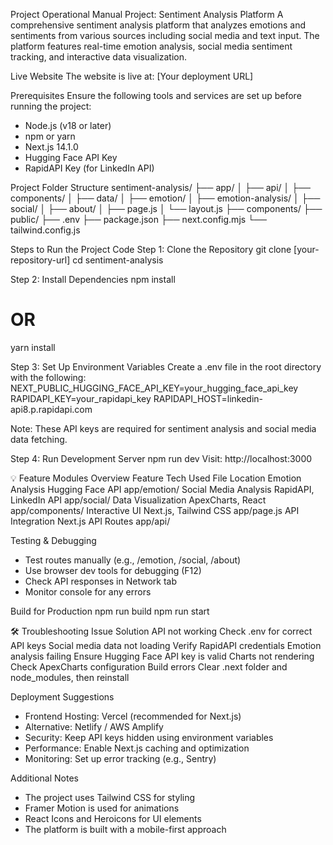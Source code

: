 Project Operational Manual
Project: Sentiment Analysis Platform
A comprehensive sentiment analysis platform that analyzes emotions and sentiments from various sources including social media and text input. The platform features real-time emotion analysis, social media sentiment tracking, and interactive data visualization.

Live Website
The website is live at: [Your deployment URL]

Prerequisites
Ensure the following tools and services are set up before running the project:
- Node.js (v18 or later)
- npm or yarn
- Next.js 14.1.0
- Hugging Face API Key
- RapidAPI Key (for LinkedIn API)

Project Folder Structure
sentiment-analysis/
├── app/
│   ├── api/
│   ├── components/
│   ├── data/
│   ├── emotion/
│   ├── emotion-analysis/
│   ├── social/
│   ├── about/
│   ├── page.js
│   └── layout.js
├── components/
├── public/
├── .env
├── package.json
├── next.config.mjs
└── tailwind.config.js

Steps to Run the Project Code
Step 1: Clone the Repository
git clone [your-repository-url]
cd sentiment-analysis

Step 2: Install Dependencies
npm install
# OR
yarn install

Step 3: Set Up Environment Variables
Create a .env file in the root directory with the following:
NEXT_PUBLIC_HUGGING_FACE_API_KEY=your_hugging_face_api_key
RAPIDAPI_KEY=your_rapidapi_key
RAPIDAPI_HOST=linkedin-api8.p.rapidapi.com

Note: These API keys are required for sentiment analysis and social media data fetching.

Step 4: Run Development Server
npm run dev
Visit: http://localhost:3000

💡 Feature Modules Overview
Feature                    Tech Used                    File Location
Emotion Analysis          Hugging Face API             app/emotion/
Social Media Analysis     RapidAPI, LinkedIn API       app/social/
Data Visualization        ApexCharts, React            app/components/
Interactive UI            Next.js, Tailwind CSS        app/page.js
API Integration           Next.js API Routes           app/api/

Testing & Debugging
- Test routes manually (e.g., /emotion, /social, /about)
- Use browser dev tools for debugging (F12)
- Check API responses in Network tab
- Monitor console for any errors

Build for Production
npm run build
npm run start

🛠️ Troubleshooting
Issue                          Solution
API not working               Check .env for correct API keys
Social media data not loading Verify RapidAPI credentials
Emotion analysis failing      Ensure Hugging Face API key is valid
Charts not rendering          Check ApexCharts configuration
Build errors                  Clear .next folder and node_modules, then reinstall

Deployment Suggestions
- Frontend Hosting: Vercel (recommended for Next.js)
- Alternative: Netlify / AWS Amplify
- Security: Keep API keys hidden using environment variables
- Performance: Enable Next.js caching and optimization
- Monitoring: Set up error tracking (e.g., Sentry)

Additional Notes
- The project uses Tailwind CSS for styling
- Framer Motion is used for animations
- React Icons and Heroicons for UI elements
- The platform is built with a mobile-first approach
